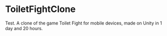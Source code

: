 # ToiletFightClone
 Test. A clone of the game Toilet Fight for mobile devices, made on Unity in 1 day and 20 hours.
